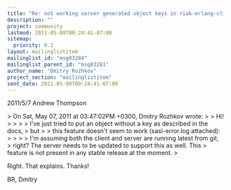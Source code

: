 ```yaml
---
title: "Re: not working server generated object keys in riak-erlang-client"
description: ""
project: community
lastmod: 2011-05-08T00:24:41-07:00
sitemap:
  priority: 0.2
layout: mailinglistitem
mailinglist_id: "msg03284"
mailinglist_parent_id: "msg03281"
author_name: "Dmitry Rozhkov"
project_section: "mailinglistitem"
sent_date: 2011-05-08T00:24:41-07:00
---
```



2011/5/7 Andrew Thompson 

&gt; On Sat, May 07, 2011 at 03:47:02PM +0300, Dmitry Rozhkov wrote:
&gt; &gt; Hi!
&gt; &gt;
&gt; &gt; I've just tried to put an object without a key as described in the docs,
&gt; but
&gt; &gt; this feature doesn't seem to work (sasl-error.log attached):
&gt; &gt;
&gt;
&gt; I'm assuming both the client and server are running latest from git,
&gt; right? The server needs to be updated to support this as well. This
&gt; feature is not present in any stable release at the moment.
&gt;

Right. That explains. Thanks!

BR,
Dmitry
